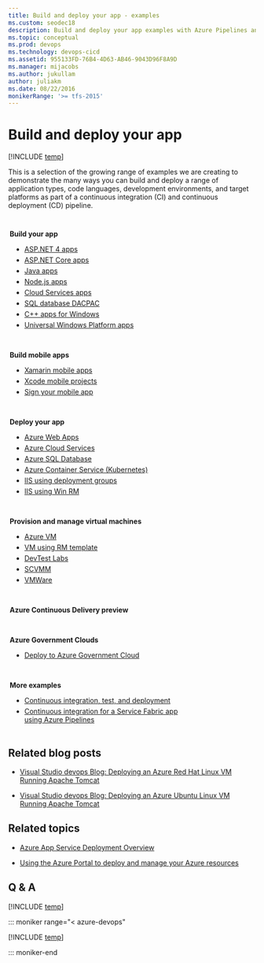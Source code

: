 ```yaml
---
title: Build and deploy your app - examples
ms.custom: seodec18
description: Build and deploy your app examples with Azure Pipelines and Team Foundation Server
ms.topic: conceptual
ms.prod: devops
ms.technology: devops-cicd
ms.assetid: 955133FD-76B4-4D63-AB46-9043D96F8A9D
ms.manager: mijacobs
ms.author: jukullam
author: juliakm
ms.date: 08/22/2016
monikerRange: '>= tfs-2015'
---
```



# Build and deploy your app

[!INCLUDE [temp](../includes/version.md)]

<!--- NOT INCLUDED IN TOC --> 

This is a selection of the growing range of examples we are creating
to demonstrate the many ways you can build and deploy
a range of application types, code languages, development
environments, and target platforms as part of a
continuous integration (CI) and continuous deployment (CD) pipeline.

<div style="float:left;width:325px;margin:3px">
<p style="font-weight:bold;padding-top:10px">Build your app</p>
<ul style="padding-left:30px">
 <li style="margin-bottom:5px"><a href="aspnet/build-aspnet-4.md">ASP.NET 4 apps</a></li>
 <li style="margin-bottom:5px"><a href="../ecosystems/dotnet-core.md">ASP.NET Core apps</a></li>
 <li style="margin-bottom:5px"><a href="../ecosystems/java.md">Java apps</a></li>
 <li style="margin-bottom:5px"><a href="../ecosystems/javascript.md">Node.js apps</a></li>
 <li style="margin-bottom:5px"><a href="aspnet/build-aspnet-cloudservice.md">Cloud Services apps</a></li>
 <li style="margin-bottom:5px"><a href="aspnet/build-aspnet-dacpac.md">SQL database DACPAC</a></li>
 <li style="margin-bottom:5px"><a href="windows/cpp.md">C++ apps for Windows</a></li>
 <li style="margin-bottom:5px"><a href="windows/universal.md">Universal Windows Platform apps</a></li>
</ul>
</div>

<div style="float:left;width:325px;margin:3px">
<p style="font-weight:bold;padding-top:10px">Build mobile apps</p>
<ul style="padding-left:30px">
 <li style="margin-bottom:5px"><a href="../ecosystems/xamarin.md">Xamarin mobile apps</a></li>
 <li style="margin-bottom:5px"><a href="../ecosystems/xcode.md">Xcode mobile projects</a></li>
 <li style="margin-bottom:5px"><a href="mobile/app-signing.md">Sign your mobile app</a></li>
</ul>
</div>

<div style="clear:left"></div>

<div style="float:left;width:325px;margin:3px">
<p style="font-weight:bold;padding-top:10px">Deploy your app</p>
<ul style="padding-left:30px">
 <li style="margin-bottom:5px"><a href="cd/deploy-webdeploy-webapps.md" data-raw-source="[Azure Web Apps](cd/deploy-webdeploy-webapps.md)">Azure Web Apps</a></li>
 <li style="margin-bottom:5px"><a href="cd/deploy-cloudservice-cloudservice.md" data-raw-source="[Azure Cloud Services](cd/deploy-cloudservice-cloudservice.md)">Azure Cloud Services</a></li>
 <li style="margin-bottom:5px"><a href="../targets/azure-sqldb.md" data-raw-source="[Azure SQL Database](../targets/azure-sqldb.md)">Azure SQL Database</a></li>
 <li style="margin-bottom:5px"><a href="cd/azure/deploy-container-kubernetes.md" data-raw-source="[Azure Container Service (Kubernetes)](cd/azure/deploy-container-kubernetes.md)">Azure Container Service (Kubernetes)</a></li>
 <li style="margin-bottom:5px"><a href="cd/deploy-webdeploy-iis-deploygroups.md" data-raw-source="[IIS using deployment groups](cd/deploy-webdeploy-iis-deploygroups.md)">IIS using deployment groups</a></li>
 <li style="margin-bottom:5px"><a href="cd/deploy-webdeploy-iis-winrm.md" data-raw-source="[IIS using Win RM](cd/deploy-webdeploy-iis-winrm.md)">IIS using Win RM</a></li>
</ul>
</div>

<div style="float:left;width:325px;margin:3px">
<p style="font-weight:bold;padding-top:10px;">Provision and manage virtual machines</p>
<ul style="padding-left:30px">
<li style="margin-bottom:5px"><a href="cd/azure/deploy-provision-azure-vm.md" data-raw-source="[Azure VM](cd/azure/deploy-provision-azure-vm.md)">Azure VM</a></li>
<li style="margin-bottom:5px"><a href="cd/azure/build-azure-vm-template.md" data-raw-source="[VM using RM template](cd/azure/build-azure-vm-template.md)">VM using RM template</a></li>
<li style="margin-bottom:5px"><a href="cd/azure/deploy-provision-devtest-lab.md" data-raw-source="[DevTest Labs](cd/azure/deploy-provision-devtest-lab.md)">DevTest Labs</a></li>
<li style="margin-bottom:5px"><a href="../targets/scvmm.md" data-raw-source="[SCVMM](../targets/scvmm.md)">SCVMM</a></li>
<li style="margin-bottom:5px"><a href="../targets/vmware.md" data-raw-source="[VMWare](../targets/vmware.md)">VMWare</a></li>
</ul>
</div>

<div style="clear:left"></div>

<div style="float:left;width:325px;margin:3px">
<p style="font-weight:bold;padding-top:10px">Azure Continuous Delivery preview</p>
<ul style="padding-left:30px">
</ul>
</div>

<div style="float:left;width:325px;margin:3px">
<p style="font-weight:bold;padding-top:10px">Azure Government Clouds</p>
<ul style="padding-left:30px">
 <li style="margin-bottom:5px"><a href="../library/government-cloud.md" data-raw-source="[Deploy to Azure Government Cloud](../library/government-cloud.md)">Deploy to Azure Government Cloud</a></li>
</ul>
</div>

<div style="clear:left"></div>

<div style="float:left;width:370px;margin:3px">
<p style="font-weight:bold;padding-top:10px">More examples</p>
<ul style="padding-left:30px">
 <li style="margin-bottom:5px"><a href="../test/example-continuous-testing.md" data-raw-source="[Continuous integration, test, and deployment](../test/example-continuous-testing.md)">Continuous integration, test, and deployment</a></li>
 <li style="margin-bottom:5px"><a href="https://azure.microsoft.com/documentation/articles/service-fabric-set-up-continuous-integration/" data-raw-source="[Continuous integration for a Service Fabric app using Azure Pipelines](https://azure.microsoft.com/documentation/articles/service-fabric-set-up-continuous-integration/)">Continuous integration for a Service Fabric app using Azure Pipelines</a></li>
</ul>
</div>

<div style="clear:left"></div>

## Related blog posts

* [Visual Studio devops Blog: Deploying an Azure Red Hat Linux VM Running Apache Tomcat](https://devblogs.microsoft.com/devops/deploying-an-azure-red-hat-linux-vm-running-apache-tomcat-for-use-with-visual-studio-team-services-and-team-foundation-server/)

* [Visual Studio devops Blog: Deploying an Azure Ubuntu Linux VM Running Apache Tomcat](https://devblogs.microsoft.com/devops/deploying-an-azure-ubuntu-linux-vm-running-apache-tomcat-for-use-with-visual-studio-team-services-and-team-foundation-server/)

## Related topics

* [Azure App Service Deployment Overview](https://azure.microsoft.com/documentation/articles/app-service-deployment-readme/)

* [Using the Azure Portal to deploy and manage your Azure resources](https://azure.microsoft.com/documentation/articles/resource-group-portal/)

## Q & A

<!-- BEGINSECTION class="md-qanda" -->

[!INCLUDE [temp](../includes/qa-agents.md)]

::: moniker range="< azure-devops"

[!INCLUDE [temp](../includes/qa-versions.md)]

::: moniker-end

<!-- ENDSECTION -->
